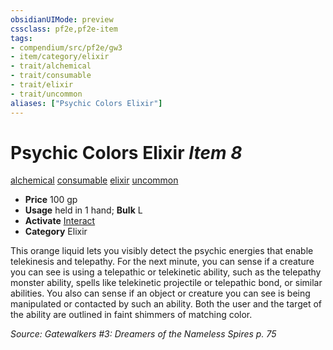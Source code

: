 ```yaml
---
obsidianUIMode: preview
cssclass: pf2e,pf2e-item
tags:
- compendium/src/pf2e/gw3
- item/category/elixir
- trait/alchemical
- trait/consumable
- trait/elixir
- trait/uncommon
aliases: ["Psychic Colors Elixir"]
---
```

# Psychic Colors Elixir *Item 8*  
[alchemical](rules/traits/alchemical.md "Alchemical Item Trait")  [consumable](rules/traits/consumable.md "Consumable Item Trait")  [elixir](rules/traits/elixir.md "Elixir Item Trait")  [uncommon](rules/traits/uncommon.md "Uncommon Rarity Trait")  

- **Price** 100 gp
- **Usage** held in 1 hand; **Bulk** L
- **Activate** [Interact](rules/actions/interact.md)
- **Category** Elixir

This orange liquid lets you visibly detect the psychic energies that enable telekinesis and telepathy. For the next minute, you can sense if a creature you can see is using a telepathic or telekinetic ability, such as the telepathy monster ability, spells like telekinetic projectile or telepathic bond, or similar abilities. You also can sense if an object or creature you can see is being manipulated or contacted by such an ability. Both the user and the target of the ability are outlined in faint shimmers of matching color.

*Source: Gatewalkers #3: Dreamers of the Nameless Spires p. 75*